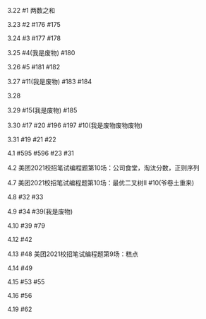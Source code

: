 3.22 #1 两数之和

3.23 #2 #176 #175

3.24 #3 #177 #178

3.25 #4(我是废物) #180

3.26 #5 #181 #182

3.27 #11(我是废物) #183 #184

3.28

3.29 #15(我是废物) #185

3.30 #17 #20 #196 #197 #10(我是废物废物废物)

3.31 #19 #21 #22

4.1 #595 #596 #23 #31

4.2 美团2021校招笔试编程题第10场：公司食堂，淘汰分数，正则序列

4.7 美团2021校招笔试编程题第10场：最优二叉树II #10(爷卷土重来)

4.8 #32 #33

4.9 #34 #39(我是废物)

4.10 #39 #79

4.12 #42

4.13 #48 美团2021校招笔试编程题第9场：糕点

4.14 #49

4.15 #53 #55

4.16 #56

4.19 #62